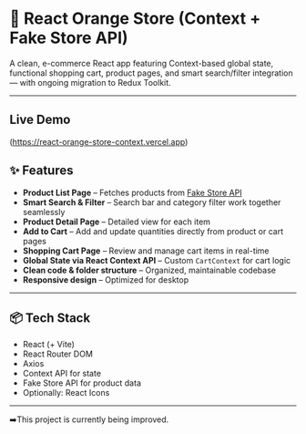 # 🧡 React Orange Store (Context + Fake Store API)

A clean, e-commerce React app featuring Context-based global state, functional shopping cart, product pages, and smart search/filter integration — with ongoing migration to Redux Toolkit.

---
## Live Demo
(https://react-orange-store-context.vercel.app)


## ✨ Features

- **Product List Page** – Fetches products from [Fake Store API](https://fakestoreapi.com)
- **Smart Search & Filter** – Search bar and category filter work together seamlessly
- **Product Detail Page** – Detailed view for each item
- **Add to Cart** – Add and update quantities directly from product or cart pages
- **Shopping Cart Page** – Review and manage cart items in real-time
- **Global State via React Context API** – Custom `CartContext` for cart logic
- **Clean code & folder structure** – Organized, maintainable codebase
- **Responsive design** – Optimized for desktop 

---

## 📦 Tech Stack

- React (+ Vite)
- React Router DOM
- Axios
- Context API for state
- Fake Store API for product data
- Optionally: React Icons

---

➡️This project is currently being improved.
